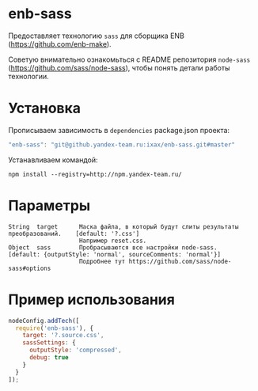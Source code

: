 enb-sass
========

Предоставляет технологию `sass` для сборщика ENB (https://github.com/enb-make).

Советую внимательно ознакомьться с README репозитория `node-sass` (https://github.com/sass/node-sass), чтобы понять детали работы технологии.


Установка
=========

Прописываем зависимость в `dependencies` package.json проекта:

```javascript
"enb-sass": "git@github.yandex-team.ru:ixax/enb-sass.git#master"
```

Устанавливаем командой:

```
npm install --registry=http://npm.yandex-team.ru/
```


Параметры
=========

    String  target      Маска файла, в который будут слиты результаты преобразований.    [default: '?.css']
                        Например reset.css.
    Object  sass        Пробрасываются все настройки node-sass.                          [default: {outputStyle: 'normal', sourceComments: 'normal'}]
                        Подробнее тут https://github.com/sass/node-sass#options


Пример использования
====================

```javascript
nodeConfig.addTech([
  require('enb-sass'), {
    target: '?.source.css',
    sassSettings: {
      outputStyle: 'compressed',
      debug: true
    }
  }
]);
```
